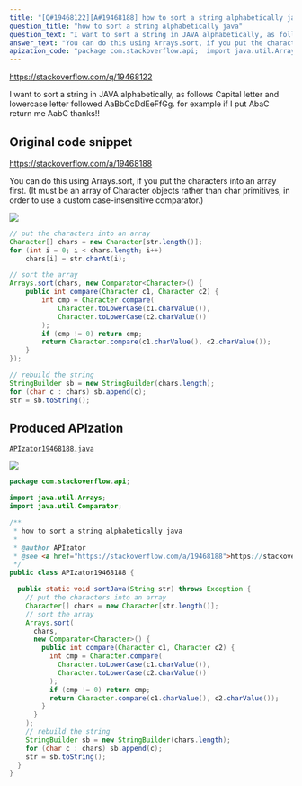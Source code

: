 ```yaml
---
title: "[Q#19468122][A#19468188] how to sort a string alphabetically java"
question_title: "how to sort a string alphabetically java"
question_text: "I want to sort a string in JAVA alphabetically, as follows Capital letter and lowercase letter followed AaBbCcDdEeFfGg. for example if I put AbaC return me AabC thanks!!"
answer_text: "You can do this using Arrays.sort, if you put the characters into an array first. (It must be an array of Character objects rather than char primitives, in order to use a custom case-insensitive comparator.)"
apization_code: "package com.stackoverflow.api;  import java.util.Arrays; import java.util.Comparator;  /**  * how to sort a string alphabetically java  *  * @author APIzator  * @see <a href=\"https://stackoverflow.com/a/19468188\">https://stackoverflow.com/a/19468188</a>  */ public class APIzator19468188 {    public static void sortJava(String str) throws Exception {     // put the characters into an array     Character[] chars = new Character[str.length()];     // sort the array     Arrays.sort(       chars,       new Comparator<Character>() {         public int compare(Character c1, Character c2) {           int cmp = Character.compare(             Character.toLowerCase(c1.charValue()),             Character.toLowerCase(c2.charValue())           );           if (cmp != 0) return cmp;           return Character.compare(c1.charValue(), c2.charValue());         }       }     );     // rebuild the string     StringBuilder sb = new StringBuilder(chars.length);     for (char c : chars) sb.append(c);     str = sb.toString();   } }"
---
```


https://stackoverflow.com/q/19468122

I want to sort a string in JAVA alphabetically, as follows
Capital letter and lowercase letter followed
AaBbCcDdEeFfGg.
for example if I put AbaC return me AabC
thanks!!



## Original code snippet

https://stackoverflow.com/a/19468188

You can do this using Arrays.sort, if you put the characters into an array first. (It must be an array of Character objects rather than char primitives, in order to use a custom case-insensitive comparator.)

<div class="code-logo"><img src="/stackoverflow.png" /></div>

```java
// put the characters into an array
Character[] chars = new Character[str.length()];
for (int i = 0; i < chars.length; i++)
    chars[i] = str.charAt(i);

// sort the array
Arrays.sort(chars, new Comparator<Character>() {
    public int compare(Character c1, Character c2) {
        int cmp = Character.compare(
            Character.toLowerCase(c1.charValue()),
            Character.toLowerCase(c2.charValue())
        );
        if (cmp != 0) return cmp;
        return Character.compare(c1.charValue(), c2.charValue());
    }
});

// rebuild the string
StringBuilder sb = new StringBuilder(chars.length);
for (char c : chars) sb.append(c);
str = sb.toString();
```

## Produced APIzation

[`APIzator19468188.java`](https://github.com/pasqualesalza/apization-temp/raw/main/data/search/APIzator19468188.java)

<div class="code-logo"><img src="/apizator.png" /></div>

```java
package com.stackoverflow.api;

import java.util.Arrays;
import java.util.Comparator;

/**
 * how to sort a string alphabetically java
 *
 * @author APIzator
 * @see <a href="https://stackoverflow.com/a/19468188">https://stackoverflow.com/a/19468188</a>
 */
public class APIzator19468188 {

  public static void sortJava(String str) throws Exception {
    // put the characters into an array
    Character[] chars = new Character[str.length()];
    // sort the array
    Arrays.sort(
      chars,
      new Comparator<Character>() {
        public int compare(Character c1, Character c2) {
          int cmp = Character.compare(
            Character.toLowerCase(c1.charValue()),
            Character.toLowerCase(c2.charValue())
          );
          if (cmp != 0) return cmp;
          return Character.compare(c1.charValue(), c2.charValue());
        }
      }
    );
    // rebuild the string
    StringBuilder sb = new StringBuilder(chars.length);
    for (char c : chars) sb.append(c);
    str = sb.toString();
  }
}

```